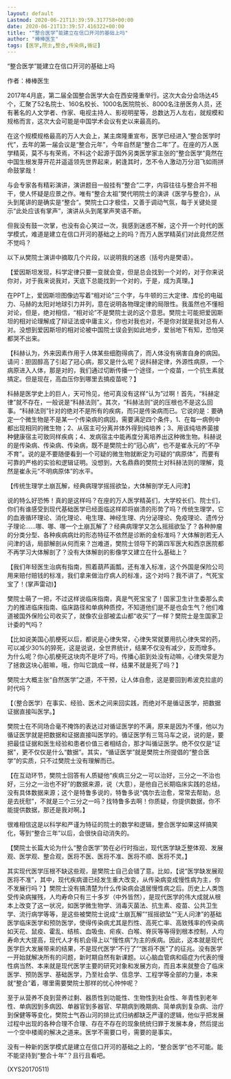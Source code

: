 ```yaml
---
layout: default
Lastmod: 2020-06-21T13:39:59.317758+00:00
date: 2020-06-21T13:39:57.416322+00:00
title: "“整合医学”能建立在信口开河的基础上吗"
author: "棒棒医生"
tags: [医学,院士,整合,传染病,循证]
---
```


“整合医学”能建立在信口开河的基础上吗

作者：棒棒医生

2017年4月底，第二届全国整合医学大会在西安隆重举行。这次大会分会场达45个，汇聚了52名院士、160名校长、1000名医院院长、8000名注册医务人员，还有著名的人文学者、作家、电视主持人、影视明星等，总数达万人左右，就规模和规格而言，这次大会可能是中国学术会议有史以来最高的。

在这个规模规格最高的万人大会上，某主席隆重宣布，医学已经进入“整合医学时代”，去年的第一届会议是“整合元年”，今年自然是“整合二年”了。在座的万人医学精英，莫不与有荣焉，不料这个起源于国外另类医学家主张的“整合医学”竟然在中国生根发芽开花并遥遥领先世界起来，躬逢其时，怎不令人激动万分泪飞如雨拼命鼓掌哉！

与会专家各有精彩演讲，演讲题目一般挂有“整合”二字，内容往往与整合并不相干，使人怀疑是应景之作。唯有“整合太祖”樊代明院士的演讲《医学与整合》，从头到尾讲的是确实是“整合”。樊院士口才极佳，又善于调动气氛，每于关键处提示“此处应该有掌声”，演讲从头到尾掌声笑语不断。

但我没有鼓一次掌，也没有会心笑过一次，我感到迷惑不解，这个开一个时代的医学模式，难道是建立在信口开河的基础之上的吗？而万人医学精英们对此竟然茫然不觉吗？

以下从樊院士演讲中摘取几个片段，以说明我的迷惑（括号内是樊语）。

【爱因斯坦发现，科学定律只要一变就会变，但是总会找到一个对的，对于你来说你对，对于我来说我对，天底下总能找到一个对的，于是，成为真理。】

在PPT上，爱因斯坦图像边写着“相对论”三个字，与牛顿的三大定律、库伦的电磁力、马赫的太阳对地球引力并列，意在说明各物理定律的局限性。我虽然也不懂相对论，但是，绝对相信，“相对论”不是樊院士说的这个意思。樊院士可能把爱因斯坦的相对论理解成了辩证法或中庸主义，你也对我也对，不是你对就是我对总有人对。没想到爱因斯坦的相对论被中国院士误会到如此地步，爱翁地下有知，恐怕哭都哭不出来。

【科赫认为，外来因素作用于人体某些细胞得病了，而人体没有祸害自身的病因。请问：胆固醇高了引起了冠心病，那又是什么呢？说科赫定律，外源性病原，一个病原进入人体，那是对的，我们通过切断传播一个途径，一个疫苗，一个抗生素就搞定。但是现在，高血压你到哪里去搞疫苗呢？】

科赫是医学史上的巨人，天可怜见，他可真没有这样“认为”过啊！首先，“科赫定律”就不存在，一般说是“科赫法则”。其次，“科赫法则”说的压根也不是这么回事。“科赫法则”针对的绝对不是所有的疾病，而只是传染病而已。它说的是：要确定一个微生物是不是某一个传染病的病因，需要满足四个条件，1、在每一病例中都出现相同的微生物；2、从宿主可分离并体外得到纯培养；3、用该纯培养菌接种健康宿主可致同样疾病；4、发病宿主中能再度分离培养出这种微生物。科赫说的是传染病、传染病、传染病，既不是樊院士的“冠心病”，也不是崔永元的“不孕不育”。说的是不要随便看到一个可疑的微生物就断定为可疑的“病原体”，而要有可靠的严格的实验和逻辑证明。没想到，大名鼎鼎的樊院士对科赫法则的理解，竟然是崔永元“不明病原体”的水平。

【传统生理学土崩瓦解，经典病理学摇摇欲坠，大体解剖学无人问津】

说的特么好恐怖！真的是这样吗？在座的万人医学精英们，大学校长们、院士们，你们有谁感受到现代基础医学已经面临这样即将崩溃的形势了吗？传统生理学，它的血液循环理论、消化理论、电生理、神经生理、内分泌理论、免疫理论、遗传分子理论......哪、哪、哪一个土崩瓦解了？经典病理学又怎么摇摇欲坠了？各种肿瘤的分类分型、各种疾病病灶的形态特征不依然是诊断的金标准吗？大体解剖若无人问津的话，局部解剖从何而来？岂难道，樊院士领导下的第四军医大和西京医院都不再学习大体解剖了？没有大体解剖的影像学又建立在什么基础上？

【我们年轻医生治病有指南，照着葫芦画瓢，还有准入标准，这个外国是保险公司用来赔付赔钱的标准，我们拿来做治疗病人的标准，这个对吗？我不讲了，气死宝宝了！(掌声雷动)】

樊院士萌了一把，不过这样说临床指南，真是气死宝宝了！国家卫生计生委那么卖力的推进临床指南、临床路径和单病种质控，不知道他们是不是也会生气？他们难道被国外保险公司收买了，就像农业部被孟山都“收买”了一样？樊院士是生国家卫计委的气吗？

【比如说美国心肌梗死以后，都说是心律失常，心律失常就要用抗心律失常的药，可以减少30%的猝死，这是说说，全世界统计，结果不仅没有减少，反而增多。为什么呢？你心肌梗死这块肉不是坏了吗，传播心脏到处没有动嘛，心律失常是为了拯救这块心脏嘛，哦，你叫它跳成一样，结果不就是死了吗？】

樊院士大概主张“自然医学”之道，不干预，让人体自愈，这是要回到希波克拉底的时代吗？

【（整合医学）在事实、经验、医术之间来回实践，而绝对不是循证医学，把数据证据直接叫医学。】

樊院士在不同场合毫不掩饰的表达过对循证医学的不满，原来是因为不懂，他以为循证医学就是把数据和证据直接叫医学的。循证医学有三驾马车之说，说的是，要把最佳证据和医生经验和患者价值三者相结合，那才叫循证医学。绝不仅仅是“证据”，更不仅仅是什么“数据”。其实，“循证医学”就是樊院士所提倡的“整合医学”的实质，只不过樊院士没有理解而已。

【在互动环节，樊院士回答有人质疑他“疾病三分之一可以治好，三分之一不治也好，三分之一治也不好”的数据来源，说（大意），是他自己长期临床实践的总结，没有具体数据来源；这个是特鲁多说的，特鲁多说“偶尔去治愈，常常去帮助，总是去抚慰”，不就是三个三分之一吗？找特鲁多去啊！你质疑，你提供数据，你不能提供数据，那还是我对啊。】

很难相信这是以科学和严谨为特征的院士的数学和逻辑，整合医学如果这样搞笑化，等到“整合三年”以后，会很快自动消失的。

【樊院士长篇大论为什么“整合医学”势在必行时指出，现代医学缺乏整体观、发展观、医学观、整合观，医将不医、医将不准、医将不顺、医将不灵。】

其实现代医学压根不缺这些观，是樊院士自己会错了意。比如，【说“医学缺发展观医将不准”，其中，现代疾病谱已经发生重大改变，从传染病变成慢性病为主，你不发展行吗？】樊院士没有搞清楚为什么传染病会退居慢性病之后。历史上人类饱受传染病摧残，人均寿命只有三十多岁（中外皆然），是现代医学的伟大成就从根本上改变了这一状况，如医学微生物学、消毒灭菌法、抗生素、疫苗、公共卫生学、流行病学等等，是这些被樊院士说成“土崩瓦解”“摇摇欲坠”“无人问津”的基础医学临床医学和预防医学，使得传染病尤其是烈性、高死亡率、高致残率的传染病如天花、鼠疫、霍乱、结核、血吸虫、疟疾、白喉、脊灰等等得到根本控制，人均寿命大大提高，现代人才有机会得上以“慢性病”为主的疾病。因此，这本就是现代医学巨大发展带来的结果，不是现代医学“不行了”“医将不医”了的征兆。没有医学一开始就解决所有的问题，新时期自然有新课题。以心脑血管病和癌症为代表的慢性病当然、本来就是现代医学主要的研究对象和发展方向，而且本来就整合了临床医学、预防医学、基础医学，乃至社会学、信息学、工程学等全部的力量，本来就“整合”着，哪里需要樊院士那样的忧心忡忡呢？

至于从营养不良到营养过剩、器质性到功能性、生物性到社会性、年青性到老年性、单病因到多病因、单器官到多器官、早期病到晚期病、简单病到复杂病、治疗到保健等等变化，樊院士气吞山河的排比式归纳都缺乏严谨的逻辑，他似乎把发展过程中出现的各种合理不合理、存在不存在的现象统统归罪于发展本身，然后提出一个空中楼阁的解决之道来。医学不需要口号，需要的是事实。

没有一种新的医学模式是建立在信口开河的基础之上的，“整合医学”也不可能。能不能坚持到“整合十年”？且行且看吧。

(XYS20170511)

